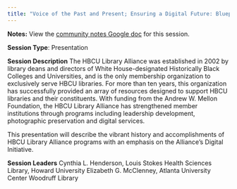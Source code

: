 ```yaml
---
title: "Voice of the Past and Present; Ensuring a Digital Future: Blueprint of the HBCU Library Alliance"
---
```


**Notes:** View the [community notes Google doc](https://docs.google.com/document/d/1Vi3VyzzL92l9-2PnElrnqjh3G9bdywwLc-eCLNQWLKQ/ "Voice of the Past and Present - community notes") for this session.

**Session Type**: Presentation

**Session Description**
The HBCU Library Alliance was established in 2002 by library deans and directors of White House-designated Historically Black Colleges and Universities, and is the only membership organization to exclusively serve HBCU libraries. For more than ten years, this organization has successfully provided an array of resources designed to support HBCU libraries and their constituents. With funding from the Andrew W. Mellon Foundation, the HBCU Library Alliance has strengthened member institutions through programs including leadership development, photographic preservation and digital services.

This presentation will describe the vibrant history and accomplishments of HBCU Library Alliance programs with an emphasis on the Alliance’s Digital Initiative.

**Session Leaders**
Cynthia L. Henderson, Louis Stokes Health Sciences Library, Howard University
Elizabeth G. McClenney, Atlanta University Center Woodruff Library